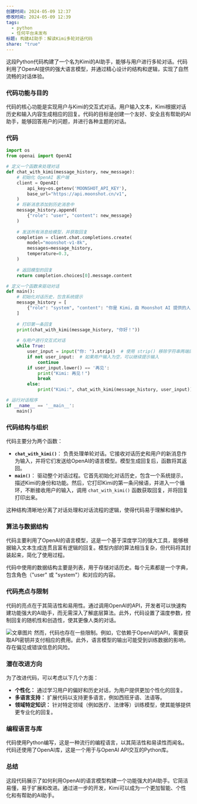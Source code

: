 ```yaml
---
创建时间: 2024-05-09 12:37
修改时间: 2024-05-09 12:39
tags:
  - python
  - 任何平台未发布
标题: 构建AI助手：解读Kimi多轮对话代码
share: "true"
---
```



这段Python代码构建了一个名为Kimi的AI助手，能够与用户进行多轮对话。代码利用了OpenAI提供的强大语言模型，并通过精心设计的结构和逻辑，实现了自然流畅的对话体验。

### 代码功能与目的

代码的核心功能是实现用户与Kimi的交互式对话。用户输入文本，Kimi根据对话历史和输入内容生成相应的回复。代码的目标是创建一个友好、安全且有帮助的AI助手，能够回答用户的问题，并进行各种主题的对话。

### 代码
```python
import os
from openai import OpenAI

# 定义一个函数来处理对话
def chat_with_kimi(message_history, new_message):
    # 初始化 OpenAI 客户端
    client = OpenAI(
        api_key=os.getenv('MOONSHOT_API_KEY'),
        base_url="https://api.moonshot.cn/v1",
    )
    # 将新消息添加到历史消息中
    message_history.append(
        {"role": "user", "content": new_message}
    )
    
    # 发送所有消息给模型，并获取回复
    completion = client.chat.completions.create(
        model="moonshot-v1-8k",
        messages=message_history,
        temperature=0.3,
    )
    
    # 返回模型的回复
    return completion.choices[0].message.content

# 定义一个函数来驱动对话
def main():
    # 初始化对话历史，包含系统提示
    message_history = [
        {"role": "system", "content": "你是 Kimi，由 Moonshot AI 提供的人工智能助手，你更擅长中文和英文的对话。我会为用户提供安全，有帮助，准确的回答。同时，我会拒绝一切涉及恐怖主义，种族歧视，黄色暴力等问题的回答。Moonshot AI 为专有名词，不可翻译成其他语言。"}
    ]
    
    # 打印第一条回复
    print(chat_with_kimi(message_history, "你好！"))
    
    # 与用户进行交互式对话
    while True:
        user_input = input("你: ").strip()  # 使用 strip() 移除字符串两端的空白字符
        if not user_input:  # 如果用户输入为空，可以继续提示输入
            continue
        if user_input.lower() == '再见':
            print("Kimi: 再见！")
            break
        else:
            print("Kimi:", chat_with_kimi(message_history, user_input))

# 运行对话程序
if __name__ == '__main__':
    main()
```

### 代码结构与组织

代码主要分为两个函数：

*   **`chat_with_kimi()`**： 负责处理单轮对话。它接收对话历史和用户的新消息作为输入，并将它们发送给OpenAI的语言模型。模型生成回复后，函数将其返回。
*   **`main()`**： 驱动整个对话过程。它首先初始化对话历史，包含一个系统提示，描述Kimi的身份和功能。然后，它打印Kimi的第一条问候语，并进入一个循环，不断接收用户的输入，调用 `chat_with_kimi()` 函数获取回复，并将回复打印出来。

这种结构清晰地分离了对话处理和对话流程的逻辑，使得代码易于理解和维护。

### 算法与数据结构

代码主要利用了OpenAI的语言模型，这是一个基于深度学习的强大工具，能够根据输入文本生成连贯且富有逻辑的回复。模型内部的算法相当复杂，但代码将其封装起来，简化了使用过程。

代码中使用的数据结构主要是列表，用于存储对话历史。每个元素都是一个字典，包含角色（"user" 或 "system"）和对应的内容。

### 代码亮点与限制

代码的亮点在于其简洁性和易用性。通过调用OpenAI的API，开发者可以快速构建功能强大的AI助手，而无需深入了解底层算法。此外，代码设置了温度参数，控制回复的随机性和创造性，使其更像人类的对话。

![文章图片](https://tse2.mm.bing.net/th/id/OIG1.oHTEoDnUw0MmtKq3I9ax?dpr=1.3&pid=ImgGn)
然而，代码也存在一些限制。例如，它依赖于OpenAI的API，需要获取API密钥并支付相应的费用。此外，语言模型的输出可能受到训练数据的影响，存在偏见或错误信息的风险。

### 潜在改进方向

为了改进代码，可以考虑以下几个方面：

*   **个性化：**  通过学习用户的偏好和历史对话，为用户提供更加个性化的回复。
*   **多语言支持：**  扩展代码以支持更多语言，例如西班牙语、法语等。
*   **领域特定知识：**  针对特定领域（例如医疗、法律等）训练模型，使其能够提供更专业化的回复。

### 编程语言与库

代码使用Python编写，这是一种流行的编程语言，以其简洁性和易读性而闻名。代码还使用了OpenAI库，这是一个用于与OpenAI API交互的Python库。

### 总结

这段代码展示了如何利用OpenAI的语言模型构建一个功能强大的AI助手。它简洁易懂，易于扩展和改进。通过进一步的开发，Kimi可以成为一个更加智能、个性化和有帮助的AI助手。

